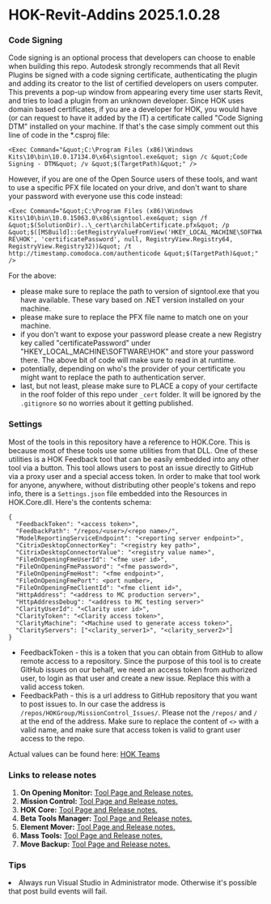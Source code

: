 # HOK-Revit-Addins 2025.1.0.28

### Code Signing

Code signing is an optional process that developers can choose to enable when building this repo. Autodesk strongly recommends that all Revit Plugins be signed with a code signing certificate, authenticating the plugin and adding its creator to the list of certified developers on users computer. This prevents a pop-up window from appearing every time user starts Revit, and tries to load a plugin from an unknown developer. Since HOK uses domain based certificates, if you are a developer for HOK, you would have (or can request to have it added by the IT) a certificate called "Code Signing DTM" installed on your machine. If that's the case simply comment out this line of code in the \*.csproj file:

`<Exec Command="&quot;C:\Program Files (x86)\Windows Kits\10\bin\10.0.17134.0\x64\signtool.exe&quot; sign /c &quot;Code Signing - DTM&quot; /v &quot;$(TargetPath)&quot;" />`

However, if you are one of the Open Source users of these tools, and want to use a specific PFX file located on your drive, and don't want to share your password with everyone use this code instead:

`<Exec Command="&quot;C:\Program Files (x86)\Windows Kits\10\bin\10.0.15063.0\x86\signtool.exe&quot; sign /f &quot;$(SolutionDir)..\_cert\archilabCertificate.pfx&quot; /p &quot;$([MSBuild]::GetRegistryValueFromView('HKEY_LOCAL_MACHINE\SOFTWARE\HOK', 'certificatePassword', null, RegistryView.Registry64, RegistryView.Registry32))&quot; /t http://timestamp.comodoca.com/authenticode &quot;$(TargetPath)&quot;" />`

For the above:

-   please make sure to replace the path to version of signtool.exe that you have available. These vary based on .NET version installed on your machine.
-   please make sure to replace the PFX file name to match one on your machine.
-   if you don't want to expose your password please create a new Registry key called "certificatePassword" under "HKEY_LOCAL_MACHINE\SOFTWARE\HOK" and store your password there. The above bit of code will make sure to read in at runtime.
-   potentially, depending on who's the provider of your certificate you might want to replace the path to authentication server.
-   last, but not least, please make sure to PLACE a copy of your certifacte in the roof folder of this repo under `_cert` folder. It will be ignored by the `.gitignore` so no worries about it getting published.

### Settings

Most of the tools in this repository have a reference to HOK.Core. This is because most of these tools use some utilities from that DLL. One of these utilities is a HOK Feedback tool that can be easily embedded into any other tool via a button. This tool allows users to post an issue directly to GitHub via a proxy user and a special access token. In order to make that tool work for anyone, anywhere, without distributing other people's tokens and repo info, there is a `Settings.json` file embedded into the Resources in HOK.Core.dll. Here's the contents schema:

```
{
  "FeedbackToken": "<access token>",
  "FeedbackPath": "/repos/<user>/<repo name>/",
  "ModelReportingServiceEndpoint": "<reporting server endpoint>",
  "CitrixDesktopConnectorKey": "<registry key path>",
  "CitrixDesktopConnectorValue": "<registry value name>",
  "FileOnOpeningFmeUserId": "<fme user id>",
  "FileOnOpeningFmePassword": "<fme password>",
  "FileOnOpeningFmeHost": "<fme endpoint>",
  "FileOnOpeningFmePort": <port number>,
  "FileOnOpeningFmeClientId": "<fme client id>",
  "HttpAddress": "<address to MC production server>",
  "HttpAddressDebug": "<address to MC testing server>"
  "ClarityUserId": "<Clarity user id>",
  "ClarityToken": "<Clarity access token>",
  "ClarityMachine": "<Machine used to generate access token>",
  "ClarityServers": ["<clarity_server1>", "<clarity_server2>"]
}
```

-   FeedbackToken - this is a token that you can obtain from GitHub to allow remote access to a repository. Since the purpose of this tool is to create GitHub issues on our behalf, we need an access token from authorized user, to login as that user and create a new issue. Replace this with a valid access token.
-   FeedbackPath - this is a url address to GitHub repository that you want to post issues to. In our case the address is `/repos/HOKGroup/MissionControl_Issues/`. Please not the `/repos/` and `/` at the end of the address. Make sure to replace the content of `<>` with a valid name, and make sure that access token is valid to grant user access to the repo.

Actual values can be found here: [HOK Teams](https://teams.microsoft.com/l/channel/19%3Aabfa34dfc38e4be68b6a26beed0bf8a1%40thread.skype/tab%3A%3A0cb3a662-0640-434e-af69-187825fcbe30)

### Links to release notes

1. <b>On Opening Monitor:</b> [Tool Page and Release notes.](https://github.com/HOKGroup/HOK-Revit-Addins/tree/master/HOK.FileOpeningMonitor)
2. <b>Mission Control:</b> [Tool Page and Release notes.](https://github.com/HOKGroup/HOK-Revit-Addins/blob/master/HOK.MissionControl/README.md)
3. <b>HOK Core:</b> [Tool Page and Release notes.](https://github.com/HOKGroup/HOK-Revit-Addins/blob/master/HOK.Core/README.md)
4. <b>Beta Tools Manager:</b> [Tool Page and Release notes.](https://github.com/HOKGroup/HOK-Revit-Addins/blob/master/HOK.BetaToolsManager/README.md)
5. <b>Element Mover:</b> [Tool Page and Release notes.](https://github.com/HOKGroup/HOK-Revit-Addins/blob/master/Utility%20Tools/src/HOK.ElementMover/Readme.md)
6. <b>Mass Tools:</b> [Tool Page and Release notes.](https://github.com/HOKGroup/HOK-Revit-Addins/blob/master/Mass%20Tools/README.MD)
7. <b>Move Backup:</b> [Tool Page and Release notes.](https://github.com/HOKGroup/HOK-Revit-Addins/blob/master/HOK.MoveBackup/README.md)

### Tips

<li> Always run Visual Studio in Administrator mode. Otherwise it's possible that post build events will fail.
